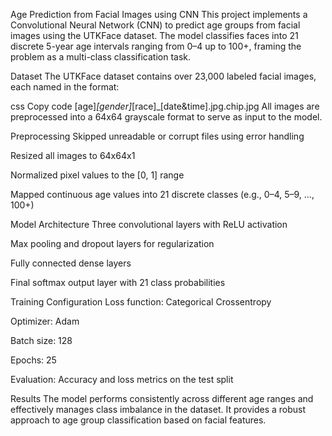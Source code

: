 Age Prediction from Facial Images using CNN
This project implements a Convolutional Neural Network (CNN) to predict age groups from facial images using the UTKFace dataset. The model classifies faces into 21 discrete 5-year age intervals ranging from 0–4 up to 100+, framing the problem as a multi-class classification task.

Dataset
The UTKFace dataset contains over 23,000 labeled facial images, each named in the format:

css
Copy code
[age]_[gender]_[race]_[date&time].jpg.chip.jpg
All images are preprocessed into a 64x64 grayscale format to serve as input to the model.

Preprocessing
Skipped unreadable or corrupt files using error handling

Resized all images to 64x64x1

Normalized pixel values to the [0, 1] range

Mapped continuous age values into 21 discrete classes (e.g., 0–4, 5–9, ..., 100+)

Model Architecture
Three convolutional layers with ReLU activation

Max pooling and dropout layers for regularization

Fully connected dense layers

Final softmax output layer with 21 class probabilities

Training Configuration
Loss function: Categorical Crossentropy

Optimizer: Adam

Batch size: 128

Epochs: 25

Evaluation: Accuracy and loss metrics on the test split

Results
The model performs consistently across different age ranges and effectively manages class imbalance in the dataset. It provides a robust approach to age group classification based on facial features.

